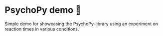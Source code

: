 # PsychoPy demo 🧠

Simple demo for showcasing the PsychoPy-library using an experiment on reaction times in various conditions.

